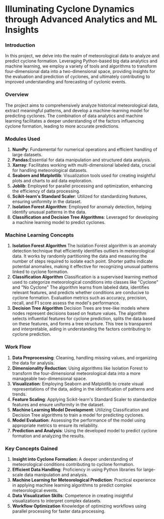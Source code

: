 <h1>Illuminating Cyclone Dynamics through Advanced Analytics and ML Insights</h1>

<h3>Introduction</h3>
In this project, we delve into the realm of meteorological data to analyze and predict cyclone formation. Leveraging Python-based big data analytics and machine learning, we employ a variety of tools and algorithms to transform four-dimensional data into a two-dimensional space, providing insights for the evaluation and prediction of cyclones, and ultimately contributing to improved understanding and forecasting of cyclonic events.

<h3>Overview</h3>
The project aims to comprehensively analyze historical meteorological data, extract meaningful patterns, and develop a machine-learning model for predicting cyclones. The combination of data analytics and machine learning facilitates a deeper understanding of the factors influencing cyclone formation, leading to more accurate predictions.

<h3>Modules Used</h3>
  <ol>
    <li><b>NumPy</b>: Fundamental for numerical operations and efficient handling of large datasets.</li>
<li><b>Pandas:</b>Essential for data manipulation and structured data analysis.</li>
<li><b>Xarray</b>: Facilitates working with multi-dimensional labeled data, crucial for handling meteorological datasets.</li>
<li><b>Seaborn and Matplotlib</b>: Visualization tools used for creating insightful plots and charts to aid data exploration.</li>
<li><b>Joblib</b>: Employed for parallel processing and optimization, enhancing the efficiency of data processing.</li>
<li><b>Scikit-learn's Standard Scaler</b>: Utilized for standardizing features, ensuring uniformity in the dataset.</li>
<li><b>Isolation Forest Algorithm</b>: Employed for anomaly detection, helping identify unusual patterns in the data.</li>
<li><b>Classification and Decision Tree Algorithms</b>: Leveraged for developing a machine learning model to predict cyclones.</li>
  </ol>

<h3>Machine Learning Concepts</h3>

<ol>
<li><b>Isolation Forest Algorithm</b>
The Isolation Forest algorithm is an anomaly detection technique that efficiently identifies outliers in meteorological data. It works by randomly partitioning the data and measuring the number of steps required to isolate each point. Shorter paths indicate potential anomalies, making it effective for recognizing unusual patterns linked to cyclone formation.
</li>
<li><b>Classification Algorithm</b>
Classification is a supervised learning method used to categorize meteorological conditions into classes like "Cyclone" and "No Cyclone" The algorithm learns from labeled data, identifies relevant features, and predicts whether conditions are conducive to cyclone formation. Evaluation metrics such as accuracy, precision, recall, and F1 score assess the model's performance.
</li>
<li><b>Decision Tree Algorithm</b>
Decision Trees are tree-like models where nodes represent decisions based on feature values. The algorithm selects influential features for cyclone prediction, splits the data based on these features, and forms a tree structure. This tree is transparent and interpretable, aiding in understanding the factors contributing to cyclone prediction.
</li>
</ol>
<h3>Work Flow</h3>
<ol>
<li><b>Data Preprocessing</b>: Cleaning, handling missing values, and organizing the data for analysis.</li>
<li><b>Dimensionality Reduction</b>: Using algorithms like Isolation Forest to transform the four-dimensional meteorological data into a more manageable two-dimensional space.</li>
<li><b>Visualization</b>: Employing Seaborn and Matplotlib to create visual representations of the data, aiding in the identification of patterns and trends.</li>
<li><b>Feature Scaling</b>: Applying Scikit-learn's Standard Scaler to standardize features and ensure uniformity in the dataset.</li>
<li><b>Machine Learning Model Development</b>: Utilizing Classification and Decision Tree algorithms to train a model for predicting cyclones.</li>
<li><b>Model Evaluation</b>: Assessing the performance of the model using appropriate metrics to ensure its reliability.</li>
<li><b>Prediction and Analysis</b>: Using the developed model to predict cyclone formation and analyzing the results.</li>
</ol>

<h3>Key Concepts Gained</h3>
<ol>
<li><b>Insight into Cyclone Formation:</b> A deeper understanding of meteorological conditions contributing to cyclone formation.</li>
<li><b>Efficient Data Handling</b>: Proficiency in using Python libraries for large-scale data manipulation and analysis.</li>
<li><b>Machine Learning for Meteorological Prediction</b>: Practical experience in applying machine learning algorithms to predict complex meteorological events.</li>
<li><b>Data Visualization Skills</b>: Competence in creating insightful visualizations to interpret complex datasets.</li>
<li><b>Workflow Optimization</b> Knowledge of optimizing workflows using parallel processing for faster data processing.</li>
</ol>

